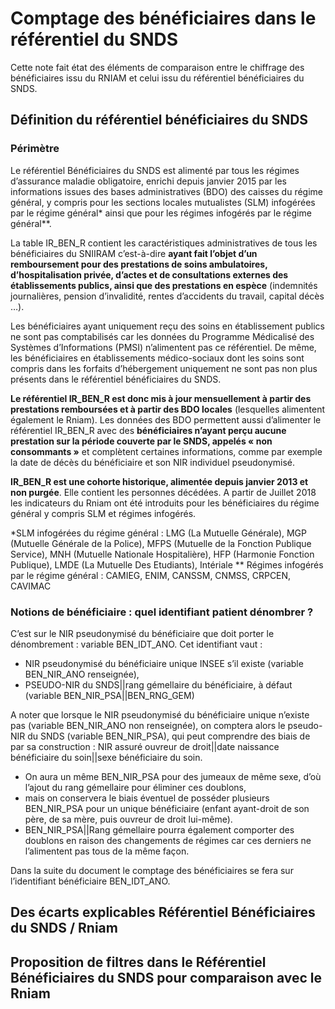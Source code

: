 # Comptage des bénéficiaires dans le référentiel du SNDS
<!-- SPDX-License-Identifier: MPL-2.0 -->

Cette note fait état des éléments de comparaison entre le chiffrage des bénéficiaires issu du RNIAM et celui issu du référentiel bénéficiaires du SNDS.

## Définition du référentiel bénéficiaires du SNDS

### Périmètre
Le référentiel Bénéficiaires du SNDS est alimenté par tous les régimes d’assurance maladie obligatoire, enrichi depuis janvier 2015 par les informations issues des bases administratives (BDO) des caisses du régime général, y compris pour les sections locales mutualistes (SLM) infogérées par le régime général* ainsi que pour les régimes infogérés par le régime général**.

La table IR_BEN_R contient les caractéristiques administratives de tous les bénéficiaires du SNIIRAM c’est-à-dire **ayant fait l’objet d’un remboursement pour des prestations de soins ambulatoires, d’hospitalisation privée, d’actes et de consultations externes des établissements publics, ainsi que des prestations en espèce** (indemnités journalières, pension d’invalidité, rentes d’accidents du travail, capital décès …).

Les bénéficiaires ayant uniquement reçu des soins en établissement publics ne sont pas comptabilisés car les données du Programme Médicalisé des Systèmes d’Informations (PMSI) n’alimentent pas ce référentiel. De même, les bénéficiaires en établissements médico-sociaux dont les soins sont compris dans les forfaits d’hébergement uniquement ne sont pas non plus présents dans le référentiel bénéficiaires du SNDS.

**Le référentiel IR_BEN_R est donc mis à jour mensuellement à partir des prestations remboursées et à partir des BDO locales** (lesquelles alimentent également le Rniam). Les données des BDO permettent aussi d’alimenter le référentiel IR_BEN_R avec des **bénéficiaires n’ayant perçu aucune prestation sur la période couverte par le SNDS, appelés « non consommants »** et complètent certaines informations, comme par exemple la date de décès du bénéficiaire et son NIR individuel pseudonymisé.

**IR_BEN_R est une cohorte historique, alimentée depuis janvier 2013 et non purgée**. Elle contient les personnes décédées. A partir de Juillet 2018 les indicateurs du Rniam ont été introduits pour les bénéficiaires du régime général y compris SLM et régimes infogérés.


*SLM infogérées du régime général : LMG (La Mutuelle Générale), MGP (Mutuelle Générale de la Police), MFPS (Mutuelle de la Fonction Publique Service), MNH (Mutuelle Nationale Hospitalière), HFP (Harmonie Fonction Publique), LMDE (La Mutuelle Des Etudiants), Intériale
** Régimes infogérés par le régime général : CAMIEG, ENIM, CANSSM, CNMSS, CRPCEN, CAVIMAC


### Notions de bénéficiaire : quel identifiant patient dénombrer ?

C’est sur le NIR pseudonymisé du bénéficiaire que doit porter le dénombrement :
variable BEN_IDT_ANO. Cet identifiant vaut :
- NIR pseudonymisé du bénéficiaire unique INSEE s’il existe (variable BEN_NIR_ANO renseignée),
- PSEUDO-NIR du SNDS||rang gémellaire du bénéficiaire, à défaut (variable BEN_NIR_PSA||BEN_RNG_GEM)

A noter que lorsque le NIR pseudonymisé du bénéficiaire unique n’existe pas (variable BEN_NIR_ANO non renseignée), on comptera alors le pseudo-NIR du SNDS (variable BEN_NIR_PSA), qui peut comprendre des biais de par sa construction :
NIR assuré ouvreur de droit||date naissance bénéficiaire du soin||sexe bénéficiaire du soin.

- On aura un même BEN_NIR_PSA pour des jumeaux de même sexe, d’où l’ajout du rang gémellaire pour éliminer ces doublons,
- mais on conservera le biais éventuel de posséder plusieurs BEN_NIR_PSA
pour un unique bénéficiaire (enfant ayant-droit de son père, de sa mère, puis ouvreur de droit lui-même).
- BEN_NIR_PSA||Rang gémellaire pourra également comporter des doublons en raison des changements de régimes car ces derniers ne l’alimentent pas tous de la même façon.

Dans la suite du document le comptage des bénéficiaires se fera sur l’identifiant bénéficiaire BEN_IDT_ANO.

## Des écarts explicables Référentiel Bénéficiaires du SNDS / Rniam

## Proposition de filtres dans le Référentiel Bénéficiaires du SNDS pour comparaison avec le Rniam
